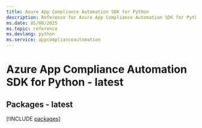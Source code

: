 ```yaml
---
title: Azure App Compliance Automation SDK for Python
description: Reference for Azure App Compliance Automation SDK for Python
ms.date: 05/08/2025
ms.topic: reference
ms.devlang: python
ms.service: appcomplianceautomation
---
```

# Azure App Compliance Automation SDK for Python - latest
## Packages - latest
[!INCLUDE [packages](app-compliance-automation-index.md)]